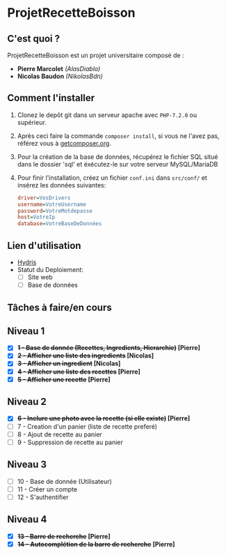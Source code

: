 # ProjetRecetteBoisson

## C'est quoi ?

ProjetRecetteBoisson est un projet universitaire composé de :
+ **Pierre Marcolet** *(AlasDiablo)*
+ **Nicolas Baudon** *(NikolasBdn)*

## Comment l'installer

1) Clonez le depôt git dans un serveur apache avec `PHP-7.2.0` ou supérieur.

2) Après ceci faire la commande `composer install`, si vous ne l'avez pas, référez vous à [getcomposer.org](https://getcomposer.org/).

3) Pour la création de la base de données, récupérez le fichier SQL situé dans le dossier 'sql' et éxécutez-le sur votre serveur MySQL/MariaDB

4) Pour finir l'installation, créez un fichier `conf.ini` dans `src/conf/` et insérez les données suivantes:
    ```ini
    driver=VosDrivers
    username=VotreUsername
    password=VotreMotdepasse
    host=VotreIp
    database=VotreBaseDeDonnées
    ```

## Lien d'utilisation

+ [Hydris](#)
+ Statut du Deploiement:
    + [ ] Site web
    + [ ] Base de données

## Tâches à faire/en cours

## Niveau 1

+ [x] **~~1 - Base de donnée (Recettes, Ingredients, Hierarchie)~~ [Pierre]**
+ [x] **~~2 - Afficher une liste des ingredients~~ [Nicolas]**
+ [x] **~~3 - Afficher un ingredient~~ [Nicolas]**
+ [x] **~~4 - Afficher une liste des recettes~~ [Pierre]**
+ [x] **~~5 - Afficher une recette~~ [Pierre]**

## Niveau 2

+ [x] **~~6 - Inclure une photo avec la recette (si elle existe)~~ [Pierre]**
+ [ ] 7 - Creation d'un panier (liste de recette preferé)
+ [ ] 8 - Ajout de recette au panier
+ [ ] 9 - Suppression de recette au panier

## Niveau 3

+ [ ] 10 - Base de donnée (Utilisateur)
+ [ ] 11 - Créer un compte
+ [ ] 12 - S'authentifier

## Niveau 4

+ [x] **~~13 - Barre de recherche~~ [Pierre]**
+ [x] **~~14 - Autocomplétion de la barre de recherche~~ [Pierre]**
